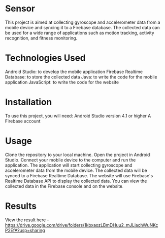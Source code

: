 # Sensor
This project is aimed at collecting gyroscope and accelerometer data from a mobile device and syncing it to a Firebase database. The collected data can be used for a wide range of applications such as motion tracking, activity recognition, and fitness monitoring.

# Technologies Used
Android Studio: to develop the mobile application
Firebase Realtime Database: to store the collected data
Java: to write the code for the mobile application
JavaScript: to write the code for the website

# Installation
To use this project, you will need:
Android Studio version 4.1 or higher
A Firebase account

# Usage
Clone the repository to your local machine.
Open the project in Android Studio.
Connect your mobile device to the computer and run the application.
The application will start collecting gyroscope and accelerometer data from the mobile device.
The collected data will be synced to a Firebase Realtime Database.
The website will use Firebase's Realtime Database API to display the collected data.
You can view the collected data in the Firebase console and on the website.

# Results
 View the result here - https://drive.google.com/drive/folders/1kbxaozLBmDHuu2_mJLiachWuNKcP2EfA?usp=sharing

